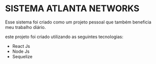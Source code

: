 # SISTEMA ATLANTA NETWORKS

Esse sistema foi criado como um projeto pessoal que também beneficia meu trabalho diário.

este projeto foi criado utilizando as seguintes tecnologias:

+ React Js
+ Node Js
+ Sequelize
